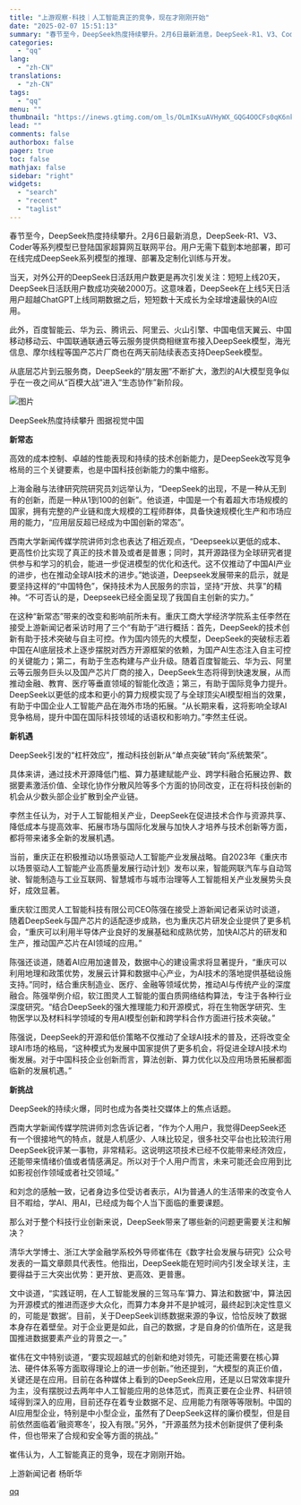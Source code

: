 ```yaml
---
title: "上游观察·科技｜人工智能真正的竞争，现在才刚刚开始"
date: "2025-02-07 15:51:13"
summary: "春节至今，DeepSeek热度持续攀升。2月6日最新消息，DeepSeek-R1、V3、Coder等..."
categories:
  - "qq"
lang:
  - "zh-CN"
translations:
  - "zh-CN"
tags:
  - "qq"
menu: ""
thumbnail: "https://inews.gtimg.com/om_ls/OLmIKsuAVHyWX_GQG4OOCFs0qK6nkv3FYcNy1IhY_nNvAAA_640360/0"
lead: ""
comments: false
authorbox: false
pager: true
toc: false
mathjax: false
sidebar: "right"
widgets:
  - "search"
  - "recent"
  - "taglist"
---
```


春节至今，DeepSeek热度持续攀升。2月6日最新消息，DeepSeek-R1、V3、Coder等系列模型已登陆国家超算网互联网平台。用户无需下载到本地部署，即可在线完成DeepSeek系列模型的推理、部署及定制化训练与开发。

当天，对外公开的DeepSeek日活跃用户数更是再次引发关注：短短上线20天，DeepSeek日活跃用户数成功突破2000万。这意味着，DeepSeek在上线5天日活用户超越ChatGPT上线同期数据之后，短短数十天成长为全球增速最快的AI应用。

此外，百度智能云、华为云、腾讯云、阿里云、火山引擎、中国电信天翼云、中国移动移动云、中国联通联通云等云服务提供商相继宣布接入DeepSeek模型，海光信息、摩尔线程等国产芯片厂商也在两天前陆续表态支持DeepSeek模型。

从底层芯片到云服务商，DeepSeek的“朋友圈”不断扩大，激烈的AI大模型竞争似乎在一夜之间从“百模大战”进入“生态协作”新阶段。

![图片](https://inews.gtimg.com/om_bt/OrkyLcNa7gjtuWvSKU1heH356uG-DrAuJG9I46r_iyfVoAA/641)

DeepSeek热度持续攀升 图据视觉中国

**新常态**

高效的成本控制、卓越的性能表现和持续的技术创新能力，是DeepSeek改写竞争格局的三个关键要素，也是中国科技创新能力的集中缩影。

上海金融与法律研究院研究员刘远举认为，“DeepSeek的出现，不是一种从无到有的创新，而是一种从1到100的创新”。他谈道，中国是一个有着超大市场规模的国家，拥有完整的产业链和庞大规模的工程师群体，具备快速规模化生产和市场应用的能力，“应用层反超已经成为中国创新的常态”。

西南大学新闻传媒学院讲师刘念也表达了相近观点，“Deepseek以更低的成本、更高性价比实现了真正的技术普及或者是普惠；同时，其开源路径为全球研究者提供参与和学习的机会，能进一步促进模型的优化和迭代。这不仅推动了中国AI产业的进步，也在推动全球AI技术的进步。”她谈道，Deepseek发展带来的启示，就是要坚持这样的“中国特色”，保持技术为人民服务的宗旨，坚持“开放、共享”的精神。“不可否认的是，Deepseek已经全面呈现了我国自主创新的实力。”

在这种“新常态”带来的改变和影响前所未有。重庆工商大学经济学院系主任李然在接受上游新闻记者采访时用了三个“有助于”进行概括：首先，DeepSeek的技术创新有助于技术突破与自主可控。作为国内领先的大模型，DeepSeek的突破标志着中国在AI底层技术上逐步摆脱对西方开源框架的依赖，为国产AI生态注入自主可控的关键能力；第二，有助于生态构建与产业升级。随着百度智能云、华为云、阿里云等云服务巨头以及国产芯片厂商的接入，DeepSeek生态将得到快速发展，从而推动金融、教育、医疗等垂直领域的智能化改造；第三，有助于国际竞争力提升。DeepSeek以更低的成本和更小的算力规模实现了与全球顶尖AI模型相当的效果，有助于中国企业人工智能产品在海外市场的拓展。“从长期来看，这将影响全球AI竞争格局，提升中国在国际科技领域的话语权和影响力。”李然主任说。

**新机遇**

DeepSeek引发的“杠杆效应”，推动科技创新从“单点突破”转向“系统繁荣”。

具体来讲，通过技术开源降低门槛、算力基建赋能产业、跨学科融合拓展边界、数据要素激活价值、全球化协作分散风险等多个方面的协同改变，正在将科技创新的机会从少数头部企业扩散到全产业链。

李然主任认为，对于人工智能相关产业，DeepSeek在促进技术合作与资源共享、降低成本与提高效率、拓展市场与国际化发展与加快人才培养与技术创新等方面，都将带来诸多全新的发展机遇。

当前，重庆正在积极推动以场景驱动人工智能产业发展战略。自2023年《重庆市以场景驱动人工智能产业高质量发展行动计划》发布以来，智能网联汽车与自动驾驶、智能制造与工业互联网、智慧城市与城市治理等人工智能相关产业发展势头良好，成效显著。

重庆软江图灵人工智能科技有限公司CEO陈强在接受上游新闻记者采访时谈道，随着DeepSeek与国产芯片的适配逐步成熟，也为重庆芯片研发企业提供了更多机会，“重庆可以利用半导体产业良好的发展基础和成熟优势，加快AI芯片的研发和生产，推动国产芯片在AI领域的应用。”

陈强还谈道，随着AI应用加速普及，数据中心的建设需求将显著提升，“重庆可以利用地理和政策优势，发展云计算和数据中心产业，为AI技术的落地提供基础设施支持。”同时，结合重庆制造业、医疗、金融等领域优势，推动AI与传统产业的深度融合。陈强举例介绍，软江图灵人工智能的蛋白质网络结构算法，专注于各种行业深度研究。“结合DeepSeek的强大推理能力和开源模式，将在生物医学研究、生物医学以及材料科学领域的专用AI模型创新和跨学科合作方面进行技术突破。”

陈强说，DeepSeek的开源和低价策略不仅推动了全球AI技术的普及，还将改变全球AI市场的格局，“这种模式为发展中国家提供了更多机会，将促进全球AI技术均衡发展。对于中国科技企业创新而言，算法创新、算力优化以及应用场景拓展都面临新的发展机遇。”

**新挑战**

DeepSeek的持续火爆，同时也成为各类社交媒体上的焦点话题。

西南大学新闻传媒学院讲师刘念告诉记者，“作为个人用户，我觉得DeepSeek还有一个很接地气的特点，就是人机感少、人味比较足，很多社交平台也比较流行用DeepSeek锐评某一事物，非常精彩。这说明这项技术已经不仅能带来经济效应，还能带来情绪价值或者情感满足。所以对于个人用户而言，未来可能还会应用到比如影视创作领域或者社交领域。”

和刘念的感触一致，记者身边多位受访者表示，AI为普通人的生活带来的改变令人目不暇给，学AI、用AI，已经成为每个人当下面临的重要课题。

那么对于整个科技行业创新来说，DeepSeek带来了哪些新的问题更需要关注和解决？

清华大学博士、浙江大学金融学系校外导师崔伟在《数字社会发展与研究》公众号发表的一篇文章颇具代表性。他指出，DeepSeek能在短时间内引发全球关注，主要得益于三大突出优势：更开放、更高效、更普惠。

文中谈道，“实践证明，在人工智能发展的三驾马车‘算力、算法和数据’中，算法因为开源模式的推进而逐步大众化，而算力本身并不是护城河，最终起到决定性意义的，可能是‘数据’。目前，关于DeepSeek训练数据来源的争议，恰恰反映了数据本身存在着壁垒。对于企业更是如此，自己的数据，才是自身的价值所在，这是我国推进数据要素产业的背景之一。”

崔伟在文中特别谈道，“要实现超越式的创新和绝对领先，可能还需要在核心算法、硬件体系等方面取得理论上的进一步创新。”他还提到，“大模型的真正价值，关键还是在应用。目前在各种媒体上看到的DeepSeek应用，还是以日常效率提升为主，没有摆脱过去两年中人工智能应用的总体范式，而真正要在企业界、科研领域得到深入的应用，目前还存在着专业数据不足、应用能力有限等等限制。中国的AI应用型企业，特别是中小型企业，虽然有了DeepSeek这样的廉价模型，但是目前依然面临着‘融资寒冬’，投入有限。”另外，“开源虽然为技术创新提供了便利条件，但也带来了合规和安全等方面的挑战。”

崔伟认为，人工智能真正的竞争，现在才刚刚开始。

上游新闻记者 杨昕华

[qq](https://new.qq.com/rain/a/20250207A05OGB00)
